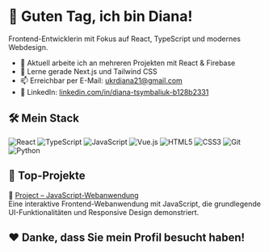 # 👋 Guten Tag, ich bin Diana!

Frontend-Entwicklerin mit Fokus auf React, TypeScript und modernes Webdesign.

- 🔭 Aktuell arbeite ich an mehreren Projekten mit React & Firebase
- 🌱 Lerne gerade Next.js und Tailwind CSS
- 📫 Erreichbar per E-Mail: ukrdiana21@gmail.com
- 💼 LinkedIn: [linkedin.com/in/diana-tsymbaliuk-b128b2331](https://www.linkedin.com/in/diana-tsymbaliuk-b128b2331)

## 🛠 Mein Stack

![React](https://img.shields.io/badge/-React-61DAFB?logo=react&logoColor=white)
![TypeScript](https://img.shields.io/badge/-TypeScript-007acc?logo=typescript&logoColor=white)
![JavaScript](https://img.shields.io/badge/-JavaScript-f7df1e?logo=javascript&logoColor=black)
![Vue.js](https://img.shields.io/badge/-Vue.js-42b883?logo=vue.js&logoColor=white)
![HTML5](https://img.shields.io/badge/-HTML5-e34c26?logo=html5&logoColor=white)
![CSS3](https://img.shields.io/badge/-CSS3-1572b6?logo=css3&logoColor=white)
![Git](https://img.shields.io/badge/-Git-f05032?logo=git&logoColor=white)
![Python](https://img.shields.io/badge/-Python-3776AB?logo=python&logoColor=white)

## 📌 Top-Projekte

🔗 [Project – JavaScript-Webanwendung](https://github.com/Diana18881/Project)  
Eine interaktive Frontend-Webanwendung mit JavaScript, die grundlegende UI-Funktionalitäten und Responsive Design demonstriert.

## ❤️ Danke, dass Sie mein Profil besucht haben!

